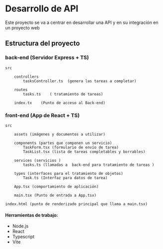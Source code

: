 # Desarrollo de API

Este proyecto se va a centrar en desarrollar una API y en su integración en un proyecto web

## Estructura del proyecto

### back-end (Servidor Express + TS)
    src
        
        controllers
            tasksController.ts  (genera las tareas a completar)
        
        routes
            tasks.ts    ( tratamiento de tareas)
        
        index.tx    (Punto de acceso al Back-end)

### front-end (App de React + TS)
    src

        assets (imágenes y documentos a utilizar)
        
        components (partes que componen un servicio)
            TaskForm.tsx (formulario de envío de tarea)
            TaskList.tsx (lista de tareas completables y borrables)
        
        services (servicios )
            tasks.ts (llamadas a  back-end para tratamiento de tareas )
        
        types (interfaces para el tratamiento de objetos)
            Task.ts (Interfaz para datos de tarea)
        
        App.tsx (comportamiento de aplicación)
        
        main.tsx (Punto de entrada a App.tsx)
    
    index.html (punto de renderizado principal que llama a main.tsx)

#### Herramientas de trabajo:
<ul>
<li>Node.js</li>
<li>React</li>
<li>Typescript</li>
<li>Vite</li>
</ul>
